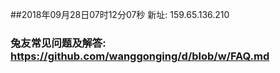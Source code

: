 ##2018年09月28日07时12分07秒 新址: 159.65.136.210
### 兔友常见问题及解答: https://github.com/wanggonging/d/blob/w/FAQ.md
